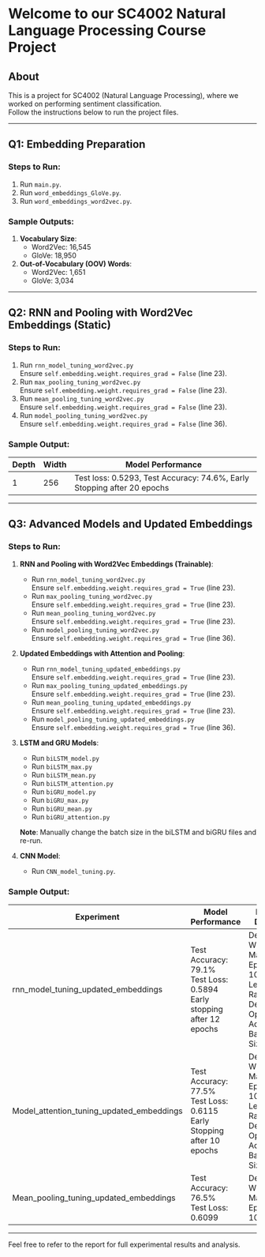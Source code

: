 # Welcome to our SC4002 Natural Language Processing Course Project

## About
This is a project for SC4002 (Natural Language Processing), where we worked on performing sentiment classification.  
Follow the instructions below to run the project files.

---

## Q1: Embedding Preparation

### Steps to Run:
1. Run `main.py`.
2. Run `word_embeddings_GloVe.py`.
3. Run `word_embeddings_word2vec.py`.

### Sample Outputs:
1. **Vocabulary Size**:
   - Word2Vec: 16,545  
   - GloVe: 18,950  
2. **Out-of-Vocabulary (OOV) Words**:
   - Word2Vec: 1,651  
   - GloVe: 3,034  

---

## Q2: RNN and Pooling with Word2Vec Embeddings (Static)

### Steps to Run:
1. Run `rnn_model_tuning_word2vec.py`  
   Ensure `self.embedding.weight.requires_grad = False` (line 23).  
2. Run `max_pooling_tuning_word2vec.py`  
   Ensure `self.embedding.weight.requires_grad = False` (line 23).  
3. Run `mean_pooling_tuning_word2vec.py`  
   Ensure `self.embedding.weight.requires_grad = False` (line 23).  
4. Run `model_pooling_tuning_word2vec.py`  
   Ensure `self.embedding.weight.requires_grad = False` (line 36).  

### Sample Output:
| Depth | Width | Model Performance                                                       |
|-------|-------|-------------------------------------------------------------------------|
| 1     | 256   | Test loss: 0.5293, Test Accuracy: 74.6%, Early Stopping after 20 epochs |

---

## Q3: Advanced Models and Updated Embeddings

### Steps to Run:
1. **RNN and Pooling with Word2Vec Embeddings (Trainable)**:  
   - Run `rnn_model_tuning_word2vec.py`  
     Ensure `self.embedding.weight.requires_grad = True` (line 23).  
   - Run `max_pooling_tuning_word2vec.py`  
     Ensure `self.embedding.weight.requires_grad = True` (line 23).  
   - Run `mean_pooling_tuning_word2vec.py`  
     Ensure `self.embedding.weight.requires_grad = True` (line 23).  
   - Run `model_pooling_tuning_word2vec.py`  
     Ensure `self.embedding.weight.requires_grad = True` (line 36).  

2. **Updated Embeddings with Attention and Pooling**:  
   - Run `rnn_model_tuning_updated_embeddings.py`  
     Ensure `self.embedding.weight.requires_grad = True` (line 23).  
   - Run `max_pooling_tuning_updated_embeddings.py`  
     Ensure `self.embedding.weight.requires_grad = True` (line 23).  
   - Run `mean_pooling_tuning_updated_embeddings.py`  
     Ensure `self.embedding.weight.requires_grad = True` (line 23).  
   - Run `model_pooling_tuning_updated_embeddings.py`  
     Ensure `self.embedding.weight.requires_grad = True` (line 36).  

3. **LSTM and GRU Models**:  
   - Run `biLSTM_model.py`  
   - Run `biLSTM_max.py`  
   - Run `biLSTM_mean.py`  
   - Run `biLSTM_attention.py`  
   - Run `biGRU_model.py`  
   - Run `biGRU_max.py`  
   - Run `biGRU_mean.py`  
   - Run `biGRU_attention.py`  

   **Note**: Manually change the batch size in the biLSTM and biGRU files and re-run.  

4. **CNN Model**:  
   - Run `CNN_model_tuning.py`.  

### Sample Output:
| Experiment                                | Model Performance                                                | Model Details                                                                                               |
|-------------------------------------------|-------------------------------------------------------------------|-------------------------------------------------------------------------------------------------------------|
| rnn_model_tuning_updated_embeddings        | Test Accuracy: 79.1%<br>Test Loss: 0.5894<br>Early stopping after 12 epochs | Depth: 1<br>Width: 64<br>Max Epochs: 100<br>Learning Rate: Default<br>Optimizer: Adam<br>Batch Size: 64     |
| Model_attention_tuning_updated_embeddings  | Test Accuracy: 77.5%<br>Test Loss: 0.6115<br>Early Stopping after 10 epochs | Depth: 1<br>Width: 64<br>Max Epochs: 100<br>Learning Rate: Default<br>Optimizer: Adam<br>Batch Size: 64     |
| Mean_pooling_tuning_updated_embeddings     | Test Accuracy: 76.5%<br>Test Loss: 0.6099                         | Depth: 1<br>Width: 64<br>Max Epochs: 100                                                                    |

---

Feel free to refer to the report for full experimental results and analysis.
